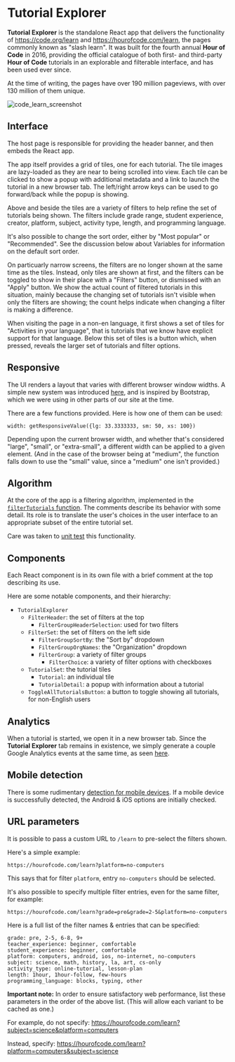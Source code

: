 # Tutorial Explorer

**Tutorial Explorer** is the standalone React app that delivers the functionality of https://code.org/learn and https://hourofcode.com/learn, the pages commonly known as "slash learn".  It was built for the fourth annual **Hour of Code** in 2016, providing the official catalogue of both first- and third-party **Hour of Code** tutorials in an explorable and filterable interface, and has been used ever since.

At the time of writing, the pages have over 190 million pageviews, with over 130 million of them unique.

![code_learn_screenshot](https://user-images.githubusercontent.com/2205926/127435991-68ff5f7a-d6f8-4dda-9fad-b21e4232ccd1.png)

## Interface

The host page is responsible for providing the header banner, and then embeds the React app.

The app itself provides a grid of tiles, one for each tutorial.  The tile images are lazy-loaded as they are near to being scrolled into view.  Each tile can be clicked to show a popup with additional metadata and a link to launch the tutorial in a new browser tab.  The left/right arrow keys can be used to go forward/back while the popup is showing.

Above and beside the tiles are a variety of filters to help refine the set of tutorials being shown.  The filters include grade range, student experience, creator, platform, subject, activity type, length, and programming language.

It's also possible to change the sort order, either by "Most popular" or "Recommended".  See the discussion below about Variables for information on the default sort order.

On particuarly narrow screens, the filters are no longer shown at the same time as the tiles.  Instead, only tiles are shown at first, and the filters can be toggled to show in their place with a "Filters" button, or dismissed with an "Apply" button.  We show the actual count of filtered tutorials in this situation, mainly because the changing set of tutorials isn't visible when only the filters are showing; the count helps indicate when changing a filter is making a difference.

When visiting the page in a non-en language, it first shows a set of tiles for "Activities in your language", that is tutorials that we know have explicit support for that language.  Below this set of tiles is a button which, when pressed, reveals the larger set of tutorials and filter options.

## Responsive

The UI renders a layout that varies with different browser window widths.  A simple new system was introduced [here](https://github.com/code-dot-org/code-dot-org/blob/929fb8fffe8c70817630627df5766bf2c706d9fc/apps/src/tutorialExplorer/responsive.jsx), and is inspired by Bootstrap, which we were using in other parts of our site at the time.

There are a few functions provided.  Here is how one of them can be used:
```
width: getResponsiveValue({lg: 33.3333333, sm: 50, xs: 100})
```

Depending upon the current browser width, and whether that's considered "large", "small", or "extra-small", a different width can be applied to a given element.  (And in the case of the browser being at "medium", the function falls down to use the "small" value, since a "medium" one isn't provided.)

## Algorithm

At the core of the app is a filtering algorithm, implemented in the [`filterTutorials` function](
https://github.com/code-dot-org/code-dot-org/blob/929fb8fffe8c70817630627df5766bf2c706d9fc/apps/src/tutorialExplorer/tutorialExplorer.js#L357-L477).  The comments describe its behavior with some detail.  Its role is to translate the user's choices in the user interface to an appropriate subset of the entire tutorial set.

Care was taken to [unit test](https://github.com/code-dot-org/code-dot-org/blob/staging/apps/test/unit/tutorialExplorer/TutorialExplorerTest.js) this functionality.

## Components

Each React component is in its own file with a brief comment at the top describing its use.

Here are some notable components, and their hierarchy:

- `TutorialExplorer`
	- `FilterHeader`: the set of filters at the top
		- `FilterGroupHeaderSelection`: used for two filters
	- `FilterSet`: the set of filters on the left side
		- `FilterGroupSortBy`: the "Sort by" dropdown
		- `FilterGroupOrgNames`: the "Organization" dropdown
		- `FilterGroup`: a variety of filter groups
			- `FilterChoice`: a variety of filter options with checkboxes
  	- `TutorialSet`: the tutorial tiles
  		- `Tutorial`: an individual tile
  		- `TutorialDetail`: a popup with information about a tutorial
  	- `ToggleAllTutorialsButton`: a button to toggle showing all tutorials, for non-English users


## Analytics

When a tutorial is started, we open it in a new browser tab.  Since the **Tutorial Explorer** tab remains in existence, we simply generate a couple Google Analytics events at the same time, as seen [here](https://github.com/code-dot-org/code-dot-org/blob/929fb8fffe8c70817630627df5766bf2c706d9fc/apps/src/tutorialExplorer/tutorialDetail.jsx#L47-L48).

## Mobile detection

There is some rudimentary [detection for mobile devices](https://github.com/code-dot-org/code-dot-org/blob/929fb8fffe8c70817630627df5766bf2c706d9fc/apps/src/tutorialExplorer/util.jsx#L108-L132).  If a mobile device is successfully detected, the Android & iOS options are initially checked.

## URL parameters

It is possible to pass a custom URL to `/learn` to pre-select the filters shown.

Here's a simple example:
```
https://hourofcode.com/learn?platform=no-computers
```

This says that for filter `platform`, entry `no-computers` should be selected.

It's also possible to specify multiple filter entries, even for the same filter, for example:
```
https://hourofcode.com/learn?grade=pre&grade=2-5&platform=no-computers
```

Here is a full list of the filter names & entries that can be specified:
```
grade: pre, 2-5, 6-8, 9+
teacher_experience: beginner, comfortable
student_experience: beginner, comfortable
platform: computers, android, ios, no-internet, no-computers
subject: science, math, history, la, art, cs-only
activity_type: online-tutorial, lesson-plan
length: 1hour, 1hour-follow, few-hours
programming_language: blocks, typing, other
```

**Important note:** In order to ensure satisfactory web performance, list these parameters in the order of the above list.  (This will allow each variant to be cached as one.)

For example, do not specify: https://hourofcode.com/learn?subject=science&platform=computers

Instead, specify: https://hourofcode.com/learn?platform=computers&subject=science
